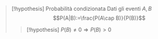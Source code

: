 > [!hypothesis] Probabilità condizionata
>Dati gli eventi $A,B$
>$$P(A|B):=\frac{P(A\cap B)}{P(B)}$$
>>[!hypothesis] 
>>$P(B)\not = 0\Rightarrow P(B)>0$



